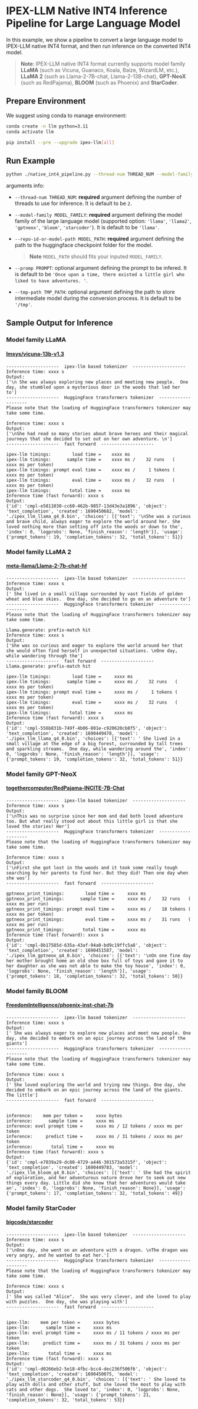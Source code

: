# IPEX-LLM Native INT4 Inference Pipeline for Large Language Model

In this example, we show a pipeline to convert a large language model to IPEX-LLM native INT4 format, and then run inference on the converted INT4 model.

> **Note**: IPEX-LLM native INT4 format currently supports model family **LLaMA** (such as Vicuna, Guanaco, Koala, Baize, WizardLM, etc.), **LLaMA 2** (such as Llama-2-7B-chat, Llama-2-13B-chat), **GPT-NeoX** (such as RedPajama), **BLOOM** (such as Phoenix) and **StarCoder**.

## Prepare Environment
We suggest using conda to manage environment:
```bash
conda create -n llm python=3.11
conda activate llm

pip install --pre --upgrade ipex-llm[all]
```

## Run Example
```bash
python ./native_int4_pipeline.py --thread-num THREAD_NUM --model-family MODEL_FAMILY --repo-id-or-model-path MODEL_PATH
```
arguments info:
- `--thread-num THREAD_NUM`: **required** argument defining the number of threads to use for inference. It is default to be `2`.
- `--model-family MODEL_FAMILY`: **required** argument defining the model family of the large language model (supported option: `'llama'`, `'llama2'`, `'gptneox'`, `'bloom'`, `'starcoder'`). It is default to be `'llama'`.
- `--repo-id-or-model-path MODEL_PATH`: **required** argument defining the path to the huggingface checkpoint folder for the model.

  > **Note** `MODEL_PATH` should fits your inputed `MODEL_FAMILY`.
- `--promp PROMPT`: optional argument defining the prompt to be infered. It is default to be `'Once upon a time, there existed a little girl who liked to have adventures. '`.
- `--tmp-path TMP_PATH`: optional argument defining the path to store intermediate model during the conversion process. It is default to be `'/tmp'`.

## Sample Output for Inference
### Model family LLaMA
#### [lmsys/vicuna-13b-v1.3](https://huggingface.co/lmsys/vicuna-13b-v1.3)
```log
--------------------  ipex-llm based tokenizer  --------------------
Inference time: xxxx s
Output:
['\n She was always exploring new places and meeting new people.  One day, she stumbled upon a mysterious door in the woods that led her to']
--------------------  HuggingFace transformers tokenizer  --------------------
Please note that the loading of HuggingFace transformers tokenizer may take some time.

Inference time: xxxx s
Output:
['\nShe had read so many stories about brave heroes and their magical journeys that she decided to set out on her own adventure. \n']
--------------------  fast forward  --------------------

ipex-llm timings:        load time =    xxxx ms
ipex-llm timings:      sample time =    xxxx ms /    32 runs   (    xxxx ms per token)
ipex-llm timings: prompt eval time =    xxxx ms /     1 tokens (    xxxx ms per token)
ipex-llm timings:        eval time =    xxxx ms /    32 runs   (    xxxx ms per token)
ipex-llm timings:       total time =    xxxx ms
Inference time (fast forward): xxxx s
Output:
{'id': 'cmpl-e5811030-cc60-462b-9857-13d43e3a1896', 'object': 'text_completion', 'created': 1690450682, 'model': './ipex_llm_llama_q4_0.bin', 'choices': [{'text': '\nShe was a curious and brave child, always eager to explore the world around her. She loved nothing more than setting off into the woods or down to the', 'index': 0, 'logprobs': None, 'finish_reason': 'length'}], 'usage': {'prompt_tokens': 19, 'completion_tokens': 32, 'total_tokens': 51}}
```

### Model family LLaMA 2
#### [meta-llama/Llama-2-7b-chat-hf](https://huggingface.co/meta-llama/Llama-2-7b-chat-hf)
```log
--------------------  ipex-llm based tokenizer  --------------------
Inference time: xxxx s
Output:
[' She lived in a small village surrounded by vast fields of golden wheat and blue skies.  One day, she decided to go on an adventure to']
--------------------  HuggingFace transformers tokenizer  --------------------
Please note that the loading of HuggingFace transformers tokenizer may take some time.

Llama.generate: prefix-match hit
Inference time: xxxx s
Output:
['She was so curious and eager to explore the world around her that she would often find herself in unexpected situations. \nOne day, while wandering through the']
--------------------  fast forward  --------------------
Llama.generate: prefix-match hit

ipex-llm timings:        load time =     xxxx ms
ipex-llm timings:      sample time =     xxxx ms /    32 runs   (    xxxx ms per token)
ipex-llm timings: prompt eval time =     xxxx ms /     1 tokens (    xxxx ms per token)
ipex-llm timings:        eval time =     xxxx ms /    32 runs   (    xxxx ms per token)
ipex-llm timings:       total time =     xxxx ms
Inference time (fast forward): xxxx s
Output:
{'id': 'cmpl-556b831b-749f-4b06-801e-c920620cb8f5', 'object': 'text_completion', 'created': 1690449478, 'model': './ipex_llm_llama_q4_0.bin', 'choices': [{'text': ' She lived in a small village at the edge of a big forest, surrounded by tall trees and sparkling streams.  One day, while wandering around the', 'index': 0, 'logprobs': None, 'finish_reason': 'length'}], 'usage': {'prompt_tokens': 19, 'completion_tokens': 32, 'total_tokens': 51}}
```

### Model family GPT-NeoX
#### [togethercomputer/RedPajama-INCITE-7B-Chat](https://huggingface.co/togethercomputer/RedPajama-INCITE-7B-Chat)
```log
--------------------  ipex-llm based tokenizer  --------------------
Inference time: xxxx s
Output:
['\nThis was no surprise since her mom and dad both loved adventure too. But what really stood out about this little girl is that she loved the stories! Her']
--------------------  HuggingFace transformers tokenizer  --------------------
Please note that the loading of HuggingFace transformers tokenizer may take some time.

Inference time: xxxx s
Output:
['\nFirst she got lost in the woods and it took some really tough searching by her parents to find her. But they did! Then one day when she was']
--------------------  fast forward  --------------------

gptneox_print_timings:        load time =     xxxx ms
gptneox_print_timings:      sample time =     xxxx ms /    32 runs   (    xxxx ms per run)
gptneox_print_timings: prompt eval time =     xxxx ms /    18 tokens (    xxxx ms per token)
gptneox_print_timings:        eval time =     xxxx ms /    31 runs   (    xxxx ms per run)
gptneox_print_timings:       total time =     xxxx ms
Inference time (fast forward): xxxx s
Output:
{'id': 'cmpl-8b17585d-635a-43af-94a0-bd9c19ffc5a8', 'object': 'text_completion', 'created': 1690451587, 'model': './ipex_llm_gptneox_q4_0.bin', 'choices': [{'text': '\nOn one fine day her mother brought home an old shoe box full of toys and gave it to her daughter as she was not able to make the toy house', 'index': 0, 'logprobs': None, 'finish_reason': 'length'}], 'usage': {'prompt_tokens': 18, 'completion_tokens': 32, 'total_tokens': 50}}
```

### Model family BLOOM
#### [FreedomIntelligence/phoenix-inst-chat-7b](https://huggingface.co/FreedomIntelligence/phoenix-inst-chat-7b)
```log
--------------------  ipex-llm based tokenizer  --------------------
Inference time: xxxx s
Output:
[' She was always eager to explore new places and meet new people. One day, she decided to embark on an epic journey across the land of the giants']
--------------------  HuggingFace transformers tokenizer  --------------------
Please note that the loading of HuggingFace transformers tokenizer may take some time.

Inference time: xxxx s
Output:
[' She loved exploring the world and trying new things. One day, she decided to embark on an epic journey across the land of the giants. The little']
--------------------  fast forward  --------------------


inference:    mem per token =     xxxx bytes
inference:      sample time =     xxxx ms
inference: evel prompt time =     xxxx ms / 12 tokens / xxxx ms per token
inference:     predict time =     xxxx ms / 31 tokens / xxxx ms per token
inference:       total time =     xxxx ms
Inference time (fast forward): xxxx s
Output:
{'id': 'cmpl-e7039a29-dc80-4729-a446-301573a5315f', 'object': 'text_completion', 'created': 1690449783, 'model': './ipex_llm_bloom_q4_0.bin', 'choices': [{'text': ' She had the spirit of exploration, and her adventurous nature drove her to seek out new things every day. Little did she know that her adventures would take an', 'index': 0, 'logprobs': None, 'finish_reason': None}], 'usage': {'prompt_tokens': 17, 'completion_tokens': 32, 'total_tokens': 49}}
```

### Model family StarCoder
#### [bigcode/starcoder](https://huggingface.co/bigcode/starcoder)
```log
--------------------  ipex-llm based tokenizer  --------------------
Inference time: xxxx s
Output:
['\nOne day, she went on an adventure with a dragon. \nThe dragon was very angry, and he wanted to eat her.']
--------------------  HuggingFace transformers tokenizer  --------------------
Please note that the loading of HuggingFace transformers tokenizer may take some time.

Inference time: xxxx s
Output:
[' She was called "Alice".  She was very clever, and she loved to play with puzzles.  One day, she was playing with']
--------------------  fast forward  --------------------


ipex-llm:    mem per token =     xxxx bytes
ipex-llm:      sample time =     xxxx ms
ipex-llm: evel prompt time =     xxxx ms / 11 tokens / xxxx ms per token
ipex-llm:     predict time =     xxxx ms / 31 tokens / xxxx ms per token
ipex-llm:       total time =     xxxx ms
Inference time (fast forward): xxxx s
Output:
{'id': 'cmpl-d0266eb2-5e18-4fbc-bcc4-dec236f506f6', 'object': 'text_completion', 'created': 1690450075, 'model': './ipex_llm_starcoder_q4_0.bin', 'choices': [{'text': ' She loved to play with dolls and other stuff, but she loved the most to play with cats and other dogs.  She loved to', 'index': 0, 'logprobs': None, 'finish_reason': None}], 'usage': {'prompt_tokens': 21, 'completion_tokens': 32, 'total_tokens': 53}}
```
